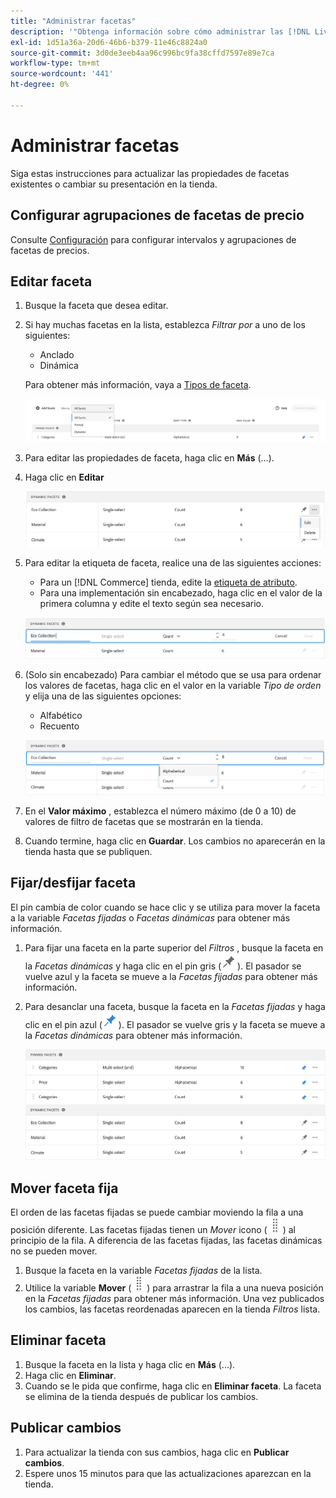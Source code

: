 ```yaml
---
title: "Administrar facetas"
description: '"Obtenga información sobre cómo administrar las [!DNL Live Search] facetas".'
exl-id: 1d51a36a-20d6-46b6-b379-11e46c8824a0
source-git-commit: 3d0de3eeb4aa96c996bc9fa38cffd7597e89e7ca
workflow-type: tm+mt
source-wordcount: '441'
ht-degree: 0%

---
```


# Administrar facetas

Siga estas instrucciones para actualizar las propiedades de facetas existentes o cambiar su presentación en la tienda.

## Configurar agrupaciones de facetas de precio

Consulte [Configuración](settings.md) para configurar intervalos y agrupaciones de facetas de precios.

## Editar faceta

1. Busque la faceta que desea editar.
1. Si hay muchas facetas en la lista, establezca *Filtrar por* a uno de los siguientes:

   * Anclado
   * Dinámica

   Para obtener más información, vaya a [Tipos de faceta](facets-type.md).

   ![Facetas de filtro](assets/facets-filter-by-cropped.png)

1. Para editar las propiedades de faceta, haga clic en **Más** (...).
1. Haga clic en **Editar**

   ![Editar opciones](assets/facet-edit-menu.png)

1. Para editar la etiqueta de faceta, realice una de las siguientes acciones:

   * Para un [!DNL Commerce] tienda, edite la [etiqueta de atributo](https://experienceleague.adobe.com/docs/commerce-admin/catalog/product-attributes/product-attributes.html).
   * Para una implementación sin encabezado, haga clic en el valor de la primera columna y edite el texto según sea necesario.

   ![Editar etiqueta](assets/facet-edit-label.png)

1. (Solo sin encabezado) Para cambiar el método que se usa para ordenar los valores de facetas, haga clic en el valor en la variable *Tipo de orden* y elija una de las siguientes opciones:

   * Alfabético
   * Recuento

   ![Editar recuento](assets/facets-edit-count.png)

1. En el **Valor máximo** , establezca el número máximo (de 0 a 10) de valores de filtro de facetas que se mostrarán en la tienda.
1. Cuando termine, haga clic en **Guardar**.
Los cambios no aparecerán en la tienda hasta que se publiquen.

## Fijar/desfijar faceta

El pin cambia de color cuando se hace clic y se utiliza para mover la faceta a la variable *Facetas fijadas* o *Facetas dinámicas* para obtener más información.

1. Para fijar una faceta en la parte superior del *Filtros* , busque la faceta en la *Facetas dinámicas* y haga clic en el pin gris (![Selector de clavijas](assets/btn-pin-gray.png)).
El pasador se vuelve azul y la faceta se mueve a la *Facetas fijadas* para obtener más información.
1. Para desanclar una faceta, busque la faceta en la *Facetas fijadas* y haga clic en el pin azul (![Selector de clavijas](assets/btn-pin-blue.png)).
El pasador se vuelve gris y la faceta se mueve a la *Facetas dinámicas* para obtener más información.

   ![Facetas fijadas y dinámicas](assets/facets-pinned-unpinned.png)

## Mover faceta fija

El orden de las facetas fijadas se puede cambiar moviendo la fila a una posición diferente. Las facetas fijadas tienen un *Mover* icono (![Mover selector](assets/btn-move.png)) al principio de la fila. A diferencia de las facetas fijadas, las facetas dinámicas no se pueden mover.

1. Busque la faceta en la variable *Facetas fijadas* de la lista.
1. Utilice la variable **Mover** (![Mover selector](assets/btn-move.png)) para arrastrar la fila a una nueva posición en la *Facetas fijadas* para obtener más información.
Una vez publicados los cambios, las facetas reordenadas aparecen en la tienda *Filtros* lista.

## Eliminar faceta

1. Busque la faceta en la lista y haga clic en **Más** (...).
1. Haga clic en **Eliminar**.
1. Cuando se le pida que confirme, haga clic en **Eliminar faceta**.
La faceta se elimina de la tienda después de publicar los cambios.

## Publicar cambios

1. Para actualizar la tienda con sus cambios, haga clic en **Publicar cambios**.
1. Espere unos 15 minutos para que las actualizaciones aparezcan en la tienda.
